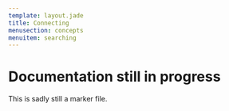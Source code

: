 ```yaml
---
template: layout.jade
title: Connecting
menusection: concepts
menuitem: searching
---
```



# Documentation still in progress

This is sadly still a marker file.

